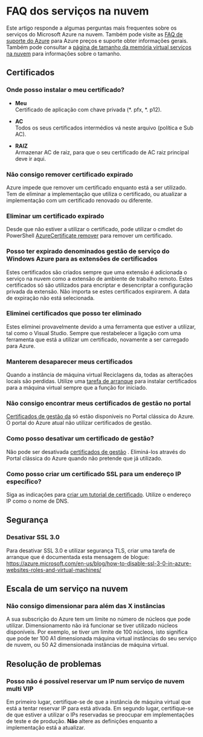 <properties
    pageTitle="FAQ dos serviços na nuvem | Microsoft Azure"
    description="Perguntas mais frequentes sobre serviços em nuvem."
    services="cloud-services"
    documentationCenter=""
    authors="Thraka"
    manager="timlt"
    editor=""/>

<tags
    ms.service="cloud-services"
    ms.workload="tbd"
    ms.tgt_pltfrm="na"
    ms.devlang="na"
    ms.topic="article"
    ms.date="08/19/2016"
    ms.author="adegeo"/>

# <a name="cloud-services-faq"></a>FAQ dos serviços na nuvem
Este artigo responde a algumas perguntas mais frequentes sobre os serviços do Microsoft Azure na nuvem. Também pode visite as [FAQ de suporte do Azure](http://go.microsoft.com/fwlink/?LinkID=185083) para Azure preços e suporte obter informações gerais. Também pode consultar a [página de tamanho da memória virtual serviços na nuvem](cloud-services-sizes-specs.md) para informações sobre o tamanho.

## <a name="certificates"></a>Certificados

### <a name="where-should-i-install-my-certificate"></a>Onde posso instalar o meu certificado?

- **Meu**  
Certificado de aplicação com chave privada (\*. pfx, \*. p12).

- **AC**  
Todos os seus certificados intermédios vá neste arquivo (política e Sub AC).

- **RAIZ**  
Armazenar AC de raiz, para que o seu certificado de AC raiz principal deve ir aqui.

### <a name="i-cant-remove-expired-certificate"></a>Não consigo remover certificado expirado

Azure impede que remover um certificado enquanto está a ser utilizado. Tem de eliminar a implementação que utiliza o certificado, ou atualizar a implementação com um certificado renovado ou diferente.

### <a name="delete-an-expired-certificate"></a>Eliminar um certificado expirado

Desde que não estiver a utilizar o certificado, pode utilizar o cmdlet do PowerShell [AzureCertificate remover](https://msdn.microsoft.com/library/azure/mt589145.aspx) para remover um certificado.

### <a name="i-have-expired-certificates-named-windows-azure-service-management-for-extensions"></a>Posso ter expirado denominados gestão de serviço do Windows Azure para as extensões de certificados

Estes certificados são criados sempre que uma extensão é adicionada o serviço na nuvem como a extensão de ambiente de trabalho remoto. Estes certificados só são utilizados para encriptar e desencriptar a configuração privada da extensão. Não importa se estes certificados expirarem. A data de expiração não está selecionada.

### <a name="certificates-i-have-deleted-keep-reappearing"></a>Eliminei certificados que posso ter eliminado

Estes eliminei provavelmente devido a uma ferramenta que estiver a utilizar, tal como o Visual Studio. Sempre que restabelecer a ligação com uma ferramenta que está a utilizar um certificado, novamente a ser carregado para Azure.

### <a name="my-certificates-keep-disappearing"></a>Manterem desaparecer meus certificados

Quando a instância de máquina virtual Reciclagens da, todas as alterações locais são perdidas. Utilize uma [tarefa de arranque](cloud-services-startup-tasks.md) para instalar certificados para a máquina virtual sempre que a função for iniciado.

### <a name="i-cannot-find-my-management-certificates-in-the-portal"></a>Não consigo encontrar meus certificados de gestão no portal

[Certificados de gestão da](..\azure-api-management-certs.md) só estão disponíveis no Portal clássica do Azure. O portal do Azure atual não utilizar certificados de gestão. 

### <a name="how-can-i-disable-a-management-certificate"></a>Como posso desativar um certificado de gestão?

Não pode ser desativada [certificados de gestão](..\azure-api-management-certs.md) . Eliminá-los através do Portal clássica do Azure quando não pretende que já utilizado.

### <a name="how-do-i-create-an-ssl-certificate-for-a-specific-ip-address"></a>Como posso criar um certificado SSL para um endereço IP específico?

Siga as indicações para [criar um tutorial de certificado](cloud-services-certs-create.md). Utilize o endereço IP como o nome de DNS.

## <a name="security"></a>Segurança

### <a name="disable-ssl-30"></a>Desativar SSL 3.0

Para desativar SSL 3.0 e utilizar segurança TLS, criar uma tarefa de arranque que é documentada esta mensagem de blogue: https://azure.microsoft.com/en-us/blog/how-to-disable-ssl-3-0-in-azure-websites-roles-and-virtual-machines/

## <a name="scale-a-cloud-service"></a>Escala de um serviço na nuvem

### <a name="i-cannot-scale-beyond-x-instances"></a>Não consigo dimensionar para além das X instâncias

A sua subscrição do Azure tem um limite no número de núcleos que pode utilizar. Dimensionamento não irá funcionar se tiver utilizado núcleos disponíveis. Por exemplo, se tiver um limite de 100 núcleos, isto significa que pode ter 100 A1 dimensionada máquina virtual instâncias do seu serviço de nuvem, ou 50 A2 dimensionada instâncias de máquina virtual.

## <a name="troubleshooting"></a>Resolução de problemas

### <a name="i-cant-reserve-an-ip-in-a-multi-vip-cloud-service"></a>Posso não é possível reservar um IP num serviço de nuvem multi VIP

Em primeiro lugar, certifique-se de que a instância de máquina virtual que está a tentar reservar IP para está ativada. Em segundo lugar, certifique-se de que estiver a utilizar o IPs reservadas se preocupar em implementações de teste e de produção. **Não** altere as definições enquanto a implementação está a atualizar.


